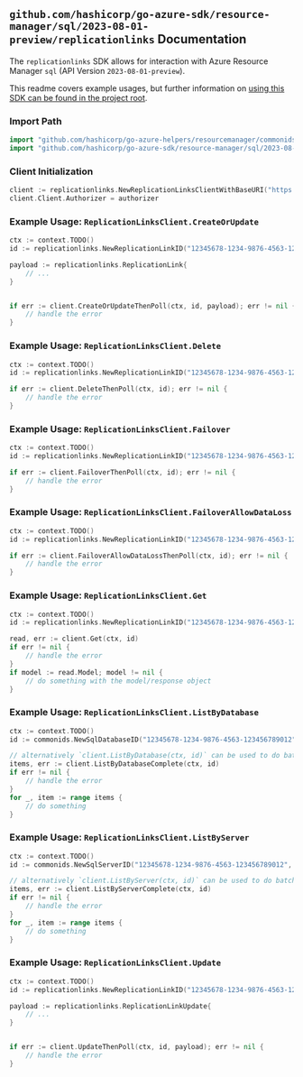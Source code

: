 
## `github.com/hashicorp/go-azure-sdk/resource-manager/sql/2023-08-01-preview/replicationlinks` Documentation

The `replicationlinks` SDK allows for interaction with Azure Resource Manager `sql` (API Version `2023-08-01-preview`).

This readme covers example usages, but further information on [using this SDK can be found in the project root](https://github.com/hashicorp/go-azure-sdk/tree/main/docs).

### Import Path

```go
import "github.com/hashicorp/go-azure-helpers/resourcemanager/commonids"
import "github.com/hashicorp/go-azure-sdk/resource-manager/sql/2023-08-01-preview/replicationlinks"
```


### Client Initialization

```go
client := replicationlinks.NewReplicationLinksClientWithBaseURI("https://management.azure.com")
client.Client.Authorizer = authorizer
```


### Example Usage: `ReplicationLinksClient.CreateOrUpdate`

```go
ctx := context.TODO()
id := replicationlinks.NewReplicationLinkID("12345678-1234-9876-4563-123456789012", "example-resource-group", "serverValue", "databaseValue", "linkIdValue")

payload := replicationlinks.ReplicationLink{
	// ...
}


if err := client.CreateOrUpdateThenPoll(ctx, id, payload); err != nil {
	// handle the error
}
```


### Example Usage: `ReplicationLinksClient.Delete`

```go
ctx := context.TODO()
id := replicationlinks.NewReplicationLinkID("12345678-1234-9876-4563-123456789012", "example-resource-group", "serverValue", "databaseValue", "linkIdValue")

if err := client.DeleteThenPoll(ctx, id); err != nil {
	// handle the error
}
```


### Example Usage: `ReplicationLinksClient.Failover`

```go
ctx := context.TODO()
id := replicationlinks.NewReplicationLinkID("12345678-1234-9876-4563-123456789012", "example-resource-group", "serverValue", "databaseValue", "linkIdValue")

if err := client.FailoverThenPoll(ctx, id); err != nil {
	// handle the error
}
```


### Example Usage: `ReplicationLinksClient.FailoverAllowDataLoss`

```go
ctx := context.TODO()
id := replicationlinks.NewReplicationLinkID("12345678-1234-9876-4563-123456789012", "example-resource-group", "serverValue", "databaseValue", "linkIdValue")

if err := client.FailoverAllowDataLossThenPoll(ctx, id); err != nil {
	// handle the error
}
```


### Example Usage: `ReplicationLinksClient.Get`

```go
ctx := context.TODO()
id := replicationlinks.NewReplicationLinkID("12345678-1234-9876-4563-123456789012", "example-resource-group", "serverValue", "databaseValue", "linkIdValue")

read, err := client.Get(ctx, id)
if err != nil {
	// handle the error
}
if model := read.Model; model != nil {
	// do something with the model/response object
}
```


### Example Usage: `ReplicationLinksClient.ListByDatabase`

```go
ctx := context.TODO()
id := commonids.NewSqlDatabaseID("12345678-1234-9876-4563-123456789012", "example-resource-group", "serverValue", "databaseValue")

// alternatively `client.ListByDatabase(ctx, id)` can be used to do batched pagination
items, err := client.ListByDatabaseComplete(ctx, id)
if err != nil {
	// handle the error
}
for _, item := range items {
	// do something
}
```


### Example Usage: `ReplicationLinksClient.ListByServer`

```go
ctx := context.TODO()
id := commonids.NewSqlServerID("12345678-1234-9876-4563-123456789012", "example-resource-group", "serverValue")

// alternatively `client.ListByServer(ctx, id)` can be used to do batched pagination
items, err := client.ListByServerComplete(ctx, id)
if err != nil {
	// handle the error
}
for _, item := range items {
	// do something
}
```


### Example Usage: `ReplicationLinksClient.Update`

```go
ctx := context.TODO()
id := replicationlinks.NewReplicationLinkID("12345678-1234-9876-4563-123456789012", "example-resource-group", "serverValue", "databaseValue", "linkIdValue")

payload := replicationlinks.ReplicationLinkUpdate{
	// ...
}


if err := client.UpdateThenPoll(ctx, id, payload); err != nil {
	// handle the error
}
```
